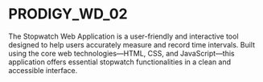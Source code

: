 # PRODIGY_WD_02
The Stopwatch Web Application is a user-friendly and interactive tool designed to help users accurately measure and record time intervals. Built using the core web technologies—HTML, CSS, and JavaScript—this application offers essential stopwatch functionalities in a clean and accessible interface.

